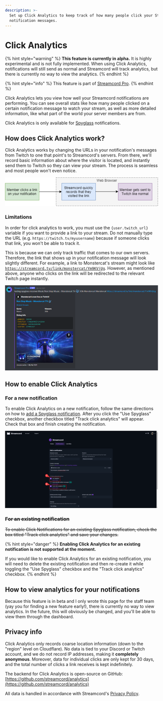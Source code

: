 ```yaml
---
description: >-
  Set up Click Analytics to keep track of how many people click your Streamcord
  notification messages.
---
```


# Click Analytics

{% hint style="warning" %}
**This feature is currently in alpha.** It is highly experimental and is not fully implemented. When using Click Analytics, notifications will still send as normal and Streamcord will track analytics, but there is currently no way to view the analytics.
{% endhint %}

{% hint style="info" %}
This feature is part of [Streamcord Pro](https://streamcord.io/twitch/pro).
{% endhint %}

Click Analytics lets you view how well your Streamcord notifications are performing. You can see overall stats like how many people clicked on a certain notification message to watch your stream, as well as more detailed information, like what part of the world your server members are from.

Click Analytics is only available for [Spyglass](./) notifications.

## How does Click Analytics work?

Click Analytics works by changing the URLs in your notification's messages from Twitch to one that point's to Streamcord's servers. From there, we'll record basic information about where the visitor is located, and instantly send them to Twitch so they can view your stream. The process is seamless and most people won't even notice.

![Flowchart showcasing how Click Analytics work.](../../.gitbook/assets/click-analytics.png)

### Limitations

In order for click analytics to work, you must use the `{user.twitch_url}` variable if you want to provide a link to your stream. Do not manually type the URL (e.g. `https://twitch.tv/myusername`) because if someone clicks that link, you won't be able to track it.

This is because we can only track traffic that comes to our own servers. Therefore, the link that shows up in your notification message will look slightly different. For example, a link to Monstercat's stream might look like [`https://streamcord.tv/link/monstercat/Ym9KVjUg`](https://streamcord.tv/link/monstercat/Ym9KVjUg). However, as mentioned above, anyone who clicks on the link will be redirected to the relevant Twitch page instantly.

![A notification message with Click Analytics enabled.](<../../.gitbook/assets/image (26).png>)

## How to enable Click Analytics

### For a new notification

To enable Click Analytics on a new notification, follow the same directions on how to [add a Spyglass notification](add-spyglass.md). After you click the "Use Spyglass" checkbox, another checkbox titled "Track click analytics" will appear. Check that box and finish creating the notification.

![The "Add notification" page, showing options for "Use Spyglass" and "Track click analytics" checked.](<../../.gitbook/assets/image (21).png>)

### ~~For an existing notification~~

~~To enable Click Notifications for an existing Spyglass notification, check the box titled "Track click analytics" and save your changes.~~

{% hint style="danger" %}
**Enabling Click Analytics for an existing notification is not supported at the moment.**&#x20;

If you would like to enable Click Analytics for an existing notification, you will need to delete the existing notification and then re-create it while toggling the "Use Spyglass" checkbox and the "Track click analytics" checkbox.
{% endhint %}

## How to view analytics for your notifications

Because this feature is in beta and I only wrote this page for the staff team (yay you for finding a new feature early!), there is currently no way to view analytics. In the future, this will obviously be changed, and you'll be able to view them through the dashboard.

## Privacy info

Click Analytics only records coarse location information (down to the "region" level on Cloudflare). No data is tied to your Discord or Twitch account, and we do not record IP addresses, making it **completely anonymous**. Moreover, data for individual clicks are only kept for 30 days, and the total number of clicks a link receives is kept indefinitely.

The backend for Click Analytics is open-source on GitHub: [https://github.com/streamcord/analytics](https://github.com/streamcord/analytics)

All data is handled in accordance with Streamcord's [Privacy Policy](https://streamcord.io/twitch/privacy).
